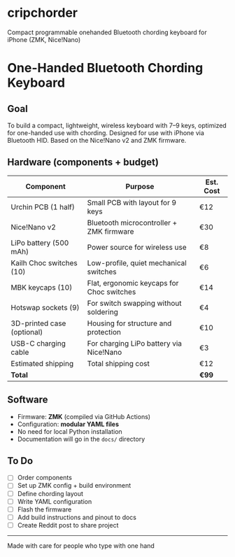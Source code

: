 # cripchorder
Compact programmable onehanded Bluetooth chording keyboard for iPhone (ZMK, Nice!Nano)

# One-Handed Bluetooth Chording Keyboard

## Goal
To build a compact, lightweight, wireless keyboard with 7–9 keys, optimized for one-handed use with chording. Designed for use with iPhone via Bluetooth HID. Based on the Nice!Nano v2 and ZMK firmware.

## Hardware (components + budget)

| Component                 | Purpose                                      | Est. Cost |
|--------------------------|----------------------------------------------|-----------|
| Urchin PCB (1 half)      | Small PCB with layout for 9 keys             | €12       |
| Nice!Nano v2             | Bluetooth microcontroller + ZMK firmware     | €30       |
| LiPo battery (500 mAh)   | Power source for wireless use                | €8        |
| Kailh Choc switches (10) | Low-profile, quiet mechanical switches       | €6        |
| MBK keycaps (10)         | Flat, ergonomic keycaps for Choc switches    | €14       |
| Hotswap sockets (9)      | For switch swapping without soldering        | €4        |
| 3D-printed case (optional)| Housing for structure and protection        | €10       |
| USB-C charging cable     | For charging LiPo battery via Nice!Nano      | €3        |
| Estimated shipping       | Total shipping cost                          | €12       |
| **Total**                |                                              | **€99**   |

## Software

- Firmware: **ZMK** (compiled via GitHub Actions)
- Configuration: **modular YAML files**
- No need for local Python installation
- Documentation will go in the `docs/` directory

## To Do

- [ ] Order components
- [ ] Set up ZMK config + build environment
- [ ] Define chording layout
- [ ] Write YAML configuration
- [ ] Flash the firmware
- [ ] Add build instructions and pinout to docs
- [ ] Create Reddit post to share project

---

Made with care for people who type with one hand
